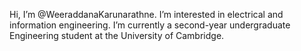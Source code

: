 Hi, I’m @WeeraddanaKarunarathne.
I’m interested in electrical and information engineering.
I’m currently a second-year undergraduate Engineering student at the University of Cambridge.

<!---
WeeraddanaKarunarathne/WeeraddanaKarunarathne is a ✨ special ✨ repository because its `README.md` (this file) appears on your GitHub profile.
You can click the Preview link to take a look at your changes.
--->
